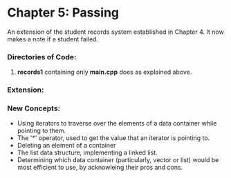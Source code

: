# Chapter 5: Passing

An extension of the student records system established in Chapter 4. It now makes a note if a student failed.

### Directories of Code:
1) **records1** containing only **main.cpp** does as explained above.

### Extension:

### New Concepts:
* Using iterators to traverse over the elements of a data container while pointing to them.
* The '*' operator, used to get the value that an iterator is pointing to.
* Deleting an element of a container
* The list data structure, implementing a linked list.
* Determining which data container (particularly, vector or list) would be most efficient to use, by acknowleing their pros and cons.
